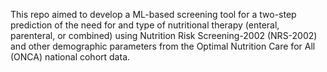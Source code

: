 This repo aimed to develop a ML-based screening tool for a two-step prediction of the need for and type of nutritional therapy (enteral, parenteral, or combined) using Nutrition Risk Screening-2002 (NRS-2002) and other demographic parameters from the Optimal Nutrition Care for All (ONCA) national cohort data.
